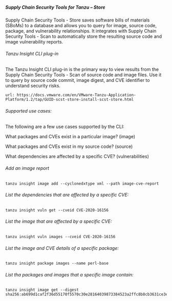##### Supply Chain Security Tools for Tanzu – Store

Supply Chain Security Tools - Store saves software bills of materials (SBoMs) to a database and allows you to query for image, source code, package, and vulnerability relationships. It integrates with Supply Chain Security Tools - Scan to automatically store the resulting source code and image vulnerability reports. 

###### Tanzu Insight CLI plug-in

The Tanzu Insight CLI plug-in is the primary way to view results from the Supply Chain Security Tools - Scan of source code and image files. Use it to query by source code commit, image digest, and CVE identifier to understand security risks.

```dashboard:open-url
url: https://docs.vmware.com/en/VMware-Tanzu-Application-Platform/1.2/tap/GUID-scst-store-install-scst-store.html
```

###### Supported use cases: 

The following are a few use cases supported by the CLI:

What packages and CVEs exist in a particular image? (image)
 
What packages and CVEs exist in my source code? (source)

What dependencies are affected by a specific CVE? (vulnerabilities)
  
###### Add an image report
  
```execute  
tanzu insight image add --cyclonedxtype xml --path image-cve-report
```

###### List the dependencies that are affected by a specific CVE: 

```execute  
tanzu insight vuln get --cveid CVE-2020-16156
```

###### List the image that are affected by a specific CVE:

```execute  
tanzu insight vuln images --cveid CVE-2020-16156
```

###### List the image and CVE details of a specific package: 

```execute  
tanzu insight package images --name perl-base
```

###### List tha packages and images that a specific image contain: 

```execute  
tanzu insight image get --digest sha256:ab699d1caf2f36d55170f5570c30e28164039873384523a2ffc8b8cb3631ce3e
```
  
